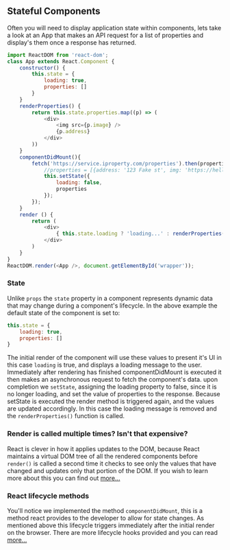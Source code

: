 ## Stateful Components

Often you will need to display application state within components, lets take a look
at an App that makes an API request for a list of properties and display's them once a
response has returned.
```js
import ReactDOM from 'react-dom';
class App extends React.Component {
    constructor() {
        this.state = {
            loading: true,
            properties: []
        }
    }
    renderProperties() {
        return this.state.properties.map((p) => (
            <div>
                <img src={p.image} />
                {p.address}
            </div>
        ))
    }
    componentDidMount(){
        fetch('https://service.iproperty.com/properties').then(properties => {
            //properties = [{address: '123 Fake st', img: 'https://hello.com/img.gif'}, ... ];
            this.setState({
                loading: false,
                properties
            });
        });
    }
    render () {
        return (
            <div>
                { this.state.loading ? 'loading...' : renderProperties() }
            </div>
        )
    }
}
ReactDOM.render(<App />, document.getElementById('wrapper'));
```

### State
Unlike `props` the `state` property in a component represents dynamic data that may change during a component's lifecycle.
In the above example the default state of the component is set to:
```js
this.state = {
    loading: true,
    properties: []
}
```
The initial render of the component will use these values to present it's UI in this case `loading` is true, and displays a loading message to the user.
Immediately after rendering has finished componentDidMount is executed it then makes an asynchronous request to fetch the component's data.
upon completion we `setState`, assigning the loading property to false, since it is no longer loading, and set the value of properties to the response. 
Because setState is executed the render method is triggered again, and the values are updated accordingly. 
 In this case the loading message is removed and the `renderProperties()` function is called.
 
### Render is called multiple times? Isn't that expensive?
React is clever in how it applies updates to the DOM, because React maintains a virtual DOM tree of all the rendered components
before `render()` is called a second time it checks to see only the values that have changed and updates only that portion of the DOM.
If you wish to learn more about this you can find out [more...](https://facebook.github.io/react/docs/reconciliation.html)

### React lifecycle methods
You'll notice we implemented the method `componentDidMount`, this is a method react provides to the developer to allow for state changes.
As mentioned above this lifecycle triggers immediately after the initial render on the browser. There are more lifecycle hooks
 provided and you can read [more...](https://facebook.github.io/react/docs/react-component.html#componentwillmount) 
 
